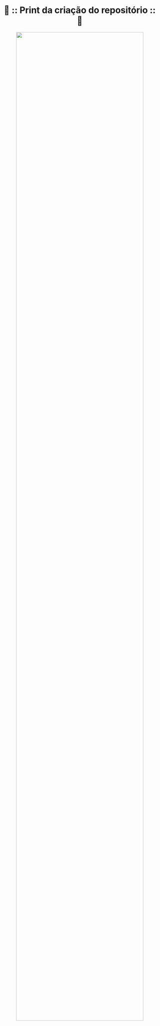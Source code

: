 <div align="center">

<h1> 📸 :: Print da criação do repositório :: 📸 </h1>

<img width="90%" src="https://github.com/Cam1ss/pdm-241/assets/125037138/9a7a739d-3f1e-4c90-a187-0cf25ae3c500">
</div>
